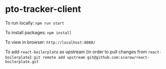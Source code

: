 # pto-tracker-client

To run locally: `npm run start`

To install packages: `npm install`

To view in browser: `http://localhost:8080/`

To add `react-boilerplate` as upstream (in order to pull changes from `react-boilerplate`): `git remote add upstream git@github.com:scarow/react-boilerplate.git`